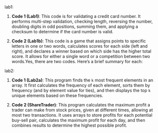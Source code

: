 lab1:
1. **Code 1 (Lab1)**: This code is for validating a credit card number. It performs multi-step validation, checking length, reversing the number, doubling digits in odd positions, summing them, and applying a checksum to determine if the card number is valid.

2. **Code 2 (Lab1b)**: This code is a game that assigns points to specific letters in one or two words, calculates scores for each side (left and right), and declares a winner based on which side has the higher total score. It allows for either a single word or a competition between two words.Yes, there are two codes. Here’s a brief summary for each:

lab2:

1. **Code 1 (Lab2a)**: This program finds the `k` most frequent elements in an array. It first calculates the frequency of each element, sorts them by frequency (and by element value for ties), and then displays the top `k` unique elements based on these frequencies.

2. **Code 2 (ShareTrader)**: This program calculates the maximum profit a trader can make from stock prices, given at different times, allowing at most two transactions. It uses arrays to store profits for each potential buy-sell pair, calculates the maximum profit for each day, and then combines results to determine the highest possible profit.
